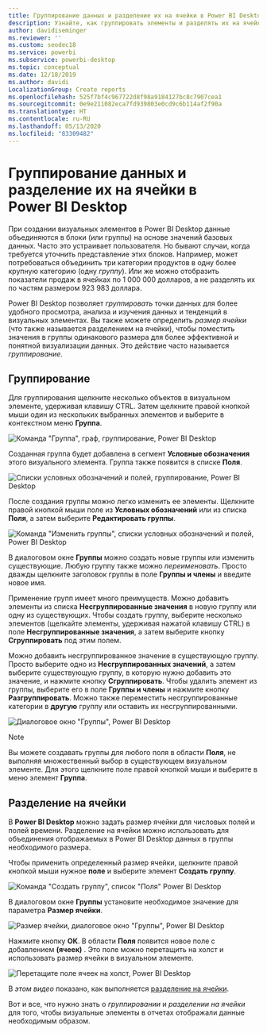 ```yaml
---
title: Группирование данных и разделение их на ячейки в Power BI Desktop
description: Узнайте, как группировать элементы и разделять их на ячейки в Power BI Desktop
author: davidiseminger
ms.reviewer: ''
ms.custom: seodec18
ms.service: powerbi
ms.subservice: powerbi-desktop
ms.topic: conceptual
ms.date: 12/18/2019
ms.author: davidi
LocalizationGroup: Create reports
ms.openlocfilehash: 525f7bf4c967722d8f98a9184127bc8c7907cea1
ms.sourcegitcommit: 0e9e211082eca7fd939803e0cd9c6b114af2f90a
ms.translationtype: HT
ms.contentlocale: ru-RU
ms.lasthandoff: 05/13/2020
ms.locfileid: "83309482"
---
```

# <a name="use-grouping-and-binning-in-power-bi-desktop"></a>Группирование данных и разделение их на ячейки в Power BI Desktop
При создании визуальных элементов в Power BI Desktop данные объединяются в блоки (или группы) на основе значений базовых данных. Часто это устраивает пользователя. Но бывают случаи, когда требуется уточнить представление этих блоков. Например, может потребоваться объединить три категории продуктов в одну более крупную категорию (одну *группу*). Или же можно отобразить показатели продаж в ячейках по 1 000 000 долларов, а не разделять их по частям размером 923 983 доллара.

Power BI Desktop позволяет *группировать* точки данных для более удобного просмотра, анализа и изучения данных и тенденций в визуальных элементах. Вы также можете определить *размер ячейки* (что также называется разделением на ячейки), чтобы поместить значения в группы одинакового размера для более эффективной и понятной визуализации данных. Это действие часто называется *группирование*.

## <a name="using-grouping"></a>Группирование
Для группирования щелкните несколько объектов в визуальном элементе, удерживая клавишу CTRL. Затем щелкните правой кнопкой мыши один из нескольких выбранных элементов и выберите в контекстном меню **Группа**.

![Команда "Группа", граф, группирование, Power BI Desktop](media/desktop-grouping-and-binning/grouping-binning_1.png)

Созданная группа будет добавлена в сегмент **Условные обозначения** этого визуального элемента. Группа также появится в списке **Поля**.

![Списки условных обозначений и полей, группирование, Power BI Desktop](media/desktop-grouping-and-binning/grouping-binning_2.png)

После создания группы можно легко изменить ее элементы. Щелкните правой кнопкой мыши поле из **Условных обозначений** или из списка **Поля**, а затем выберите **Редактировать группы**.

![Команда "Изменить группы", списки условных обозначений и полей, Power BI Desktop](media/desktop-grouping-and-binning/grouping-binning_3.png)

В диалоговом окне **Группы** можно создать новые группы или изменить существующие. Любую группу также можно *переименовать*. Просто дважды щелкните заголовок группы в поле **Группы и члены** и введите новое имя.

Применение групп имеет много преимуществ. Можно добавить элементы из списка **Несгруппированные значения** в новую группу или одну из существующих. Чтобы создать группу, выберите несколько элементов (щелкайте элементы, удерживая нажатой клавишу CTRL) в поле **Несгруппированные значения**, а затем выберите кнопку **Сгруппировать** под этим полем.

Можно добавить несгруппированное значение в существующую группу. Просто выберите одно из **Несгруппированных значений**, а затем выберите существующую группу, в которую нужно добавить это значение, и нажмите кнопку **Сгруппировать**. Чтобы удалить элемент из группы, выберите его в поле **Группы и члены** и нажмите кнопку **Разгруппировать**. Можно также переместить несгруппированные категории в **другую**  группу или оставить их несгруппированными.

![Диалоговое окно "Группы", Power BI Desktop](media/desktop-grouping-and-binning/grouping-binning_4.png)

> [!NOTE]
> Вы можете создавать группы для любого поля в области **Поля**, не выполняя множественный выбор в существующем визуальном элементе. Для этого щелкните поле правой кнопкой мыши и выберите в меню элемент **Группа**.

## <a name="using-binning"></a>Разделение на ячейки
В **Power BI Desktop** можно задать размер ячейки для числовых полей и полей времени. Разделение на ячейки можно использовать для объединения отображаемых в Power BI Desktop данных в группы необходимого размера.

Чтобы применить определенный размер ячейки, щелкните правой кнопкой мыши нужное **поле** и выберите элемент **Создать группу**.

![Команда "Создать группу", список "Поля" Power BI Desktop](media/desktop-grouping-and-binning/grouping-binning_5.png)

В диалоговом окне **Группы** установите необходимое значение для параметра **Размер ячейки**.

![Размер ячейки, диалоговое окно "Группы", Power BI Desktop](media/desktop-grouping-and-binning/grouping-binning_6.png)

Нажмите кнопку **ОК**. В области **Поля** появится новое поле с добавлением **(ячеек)** . Это поле можно перетащить на холст и использовать размер ячейки в визуальном элементе.

![Перетащите поле ячеек на холст, Power BI Desktop](media/desktop-grouping-and-binning/grouping-binning_7.png)

В *этом видео* показано, как выполняется [разделение на ячейки](https://www.youtube.com/watch?v=BRvdZSfO0DY).

Вот и все, что нужно знать о *группировании* и *разделении на ячейки* для того, чтобы визуальные элементы в отчетах отображали данные необходимым образом.
